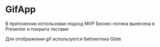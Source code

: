 # GifApp

В приложении использован подход MVP
Бизнес-логика вынесена в Presenter и покрыта тестами

Для отображения gif используется библиотека Glide